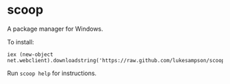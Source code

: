 scoop
=====

A package manager for Windows.

To install:

    iex (new-object net.webclient).downloadstring('https://raw.github.com/lukesampson/scoop/master/bin/install.ps1')
    
Run `scoop help` for instructions.

